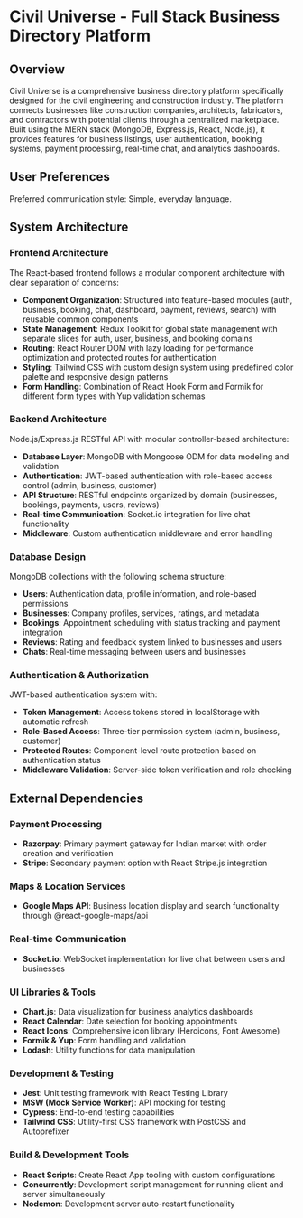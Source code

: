 # Civil Universe - Full Stack Business Directory Platform

## Overview

Civil Universe is a comprehensive business directory platform specifically designed for the civil engineering and construction industry. The platform connects businesses like construction companies, architects, fabricators, and contractors with potential clients through a centralized marketplace. Built using the MERN stack (MongoDB, Express.js, React, Node.js), it provides features for business listings, user authentication, booking systems, payment processing, real-time chat, and analytics dashboards.

## User Preferences

Preferred communication style: Simple, everyday language.

## System Architecture

### Frontend Architecture
The React-based frontend follows a modular component architecture with clear separation of concerns:

- **Component Organization**: Structured into feature-based modules (auth, business, booking, chat, dashboard, payment, reviews, search) with reusable common components
- **State Management**: Redux Toolkit for global state management with separate slices for auth, user, business, and booking domains
- **Routing**: React Router DOM with lazy loading for performance optimization and protected routes for authentication
- **Styling**: Tailwind CSS with custom design system using predefined color palette and responsive design patterns
- **Form Handling**: Combination of React Hook Form and Formik for different form types with Yup validation schemas

### Backend Architecture
Node.js/Express.js RESTful API with modular controller-based architecture:

- **Database Layer**: MongoDB with Mongoose ODM for data modeling and validation
- **Authentication**: JWT-based authentication with role-based access control (admin, business, customer)
- **API Structure**: RESTful endpoints organized by domain (businesses, bookings, payments, users, reviews)
- **Real-time Communication**: Socket.io integration for live chat functionality
- **Middleware**: Custom authentication middleware and error handling

### Database Design
MongoDB collections with the following schema structure:

- **Users**: Authentication data, profile information, and role-based permissions
- **Businesses**: Company profiles, services, ratings, and metadata
- **Bookings**: Appointment scheduling with status tracking and payment integration
- **Reviews**: Rating and feedback system linked to businesses and users
- **Chats**: Real-time messaging between users and businesses

### Authentication & Authorization
JWT-based authentication system with:

- **Token Management**: Access tokens stored in localStorage with automatic refresh
- **Role-Based Access**: Three-tier permission system (admin, business, customer)
- **Protected Routes**: Component-level route protection based on authentication status
- **Middleware Validation**: Server-side token verification and role checking

## External Dependencies

### Payment Processing
- **Razorpay**: Primary payment gateway for Indian market with order creation and verification
- **Stripe**: Secondary payment option with React Stripe.js integration

### Maps & Location Services
- **Google Maps API**: Business location display and search functionality through @react-google-maps/api

### Real-time Communication
- **Socket.io**: WebSocket implementation for live chat between users and businesses

### UI Libraries & Tools
- **Chart.js**: Data visualization for business analytics dashboards
- **React Calendar**: Date selection for booking appointments
- **React Icons**: Comprehensive icon library (Heroicons, Font Awesome)
- **Formik & Yup**: Form handling and validation
- **Lodash**: Utility functions for data manipulation

### Development & Testing
- **Jest**: Unit testing framework with React Testing Library
- **MSW (Mock Service Worker)**: API mocking for testing
- **Cypress**: End-to-end testing capabilities
- **Tailwind CSS**: Utility-first CSS framework with PostCSS and Autoprefixer

### Build & Development Tools
- **React Scripts**: Create React App tooling with custom configurations
- **Concurrently**: Development script management for running client and server simultaneously
- **Nodemon**: Development server auto-restart functionality